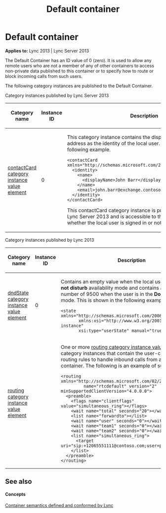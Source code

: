 ﻿---
title: Default container
TOCTitle: Default container
ms:assetid: 23e12cae-3c0a-4268-b4e8-17e1b78f5da8
ms:mtpsurl: https://msdn.microsoft.com/en-us/library/Dn454665(v=office.15)
ms:contentKeyID: 57093128
ms.date: 07/24/2014
mtps_version: v=office.15
dev_langs:
- xml
---

# Default container


**Applies to:** Lync 2013 | Lync Server 2013

The Default Container has an ID value of 0 (zero). It is used to allow any remote users who are not a member of any of other containers to access non-private data published to this container or to specify how to route or block incoming calls from such users.

The following category instances are published to the Default Container.

Category instances published by Lync Server 2013

<table>
<colgroup>
<col style="width: 33%" />
<col style="width: 33%" />
<col style="width: 33%" />
</colgroup>
<thead>
<tr class="header">
<th><p>Category name</p></th>
<th><p>Instance ID</p></th>
<th><p>Description</p></th>
</tr>
</thead>
<tbody>
<tr class="odd">
<td><p><a href="contactcard-category-instance-value-element.md">contactCard category instance value element</a></p></td>
<td><p>0</p></td>
<td><p>This category instance contains the display name and email address as the identity of the local user. This is shown in the following example.</p>
<pre class="sourceCode xml" id="cb1"><code class="sourceCode xml"><a class="sourceLine" id="cb1-1" data-line-number="1"><span class="kw">&lt;contactCard</span><span class="ot"> xmlns=</span><span class="st">&quot;http://schemas.microsoft.com/2006/09/sip/contactcard&quot;</span><span class="kw">&gt;</span></a>
<a class="sourceLine" id="cb1-2" data-line-number="2">  <span class="kw">&lt;identity&gt;</span></a>
<a class="sourceLine" id="cb1-3" data-line-number="3">    <span class="kw">&lt;name&gt;</span></a>
<a class="sourceLine" id="cb1-4" data-line-number="4">      <span class="kw">&lt;displayName&gt;</span>John Barr<span class="kw">&lt;/displayName&gt;</span></a>
<a class="sourceLine" id="cb1-5" data-line-number="5">    <span class="kw">&lt;/name&gt;</span></a>
<a class="sourceLine" id="cb1-6" data-line-number="6">    <span class="kw">&lt;email&gt;</span>john.barr@exchange.contoso.com<span class="kw">&lt;/email&gt;</span></a>
<a class="sourceLine" id="cb1-7" data-line-number="7">  <span class="kw">&lt;/identity&gt;</span></a>
<a class="sourceLine" id="cb1-8" data-line-number="8"><span class="kw">&lt;/contactCard&gt;</span></a></code></pre>
<p>This contactCard category instance is published by Microsoft Lync Server 2013 and is accessible to the container members whether the local user is signed in or not.</p></td>
</tr>
</tbody>
</table>


Category instances published by Lync 2013

<table>
<colgroup>
<col style="width: 33%" />
<col style="width: 33%" />
<col style="width: 33%" />
</colgroup>
<thead>
<tr class="header">
<th><p>Category name</p></th>
<th><p>Instance ID</p></th>
<th><p>Description</p></th>
</tr>
</thead>
<tbody>
<tr class="odd">
<td><p><a href="dndstate-category-instance-value-element.md">dndState category instance value element</a></p></td>
<td><p>0</p></td>
<td><p>Contains an empty value when the local user is not in the <strong>Do not disturb</strong> availability mode and contains an availability number of 9500 when the user is in the <strong>Do not disturb</strong> mode. This is shown in the following example.</p>
<pre class="sourceCode xml" id="cb1"><code class="sourceCode xml"><a class="sourceLine" id="cb1-1" data-line-number="1"><span class="kw">&lt;state</span><span class="ot"> xmlns=</span><span class="st">&quot;http://schemas.microsoft.com/2006/09/sip/state&quot;</span> </a>
<a class="sourceLine" id="cb1-2" data-line-number="2"><span class="ot">       xmlns:xsi=</span><span class="st">&quot;http://www.w3.org/2001/XMLSchema-instance&quot;</span> </a>
<a class="sourceLine" id="cb1-3" data-line-number="3"><span class="ot">       xsi:type=</span><span class="st">&quot;userState&quot;</span><span class="ot"> manual=</span><span class="st">&quot;true&quot;</span> <span class="kw">/&gt;</span></a></code></pre></td>
</tr>
<tr class="even">
<td><p><a href="routing-category-instance-value-element.md">routing category instance value element</a></p></td>
<td><p></p></td>
<td><p>One or more <a href="routing-category-instance-value-element.md">routing category instance value element</a> category instances that contain the user-configurable routing rules to handle inbound calls from a member of this container. The following is an example of such an instance.</p>
<pre class="sourceCode xml" id="cb2"><code class="sourceCode xml"><a class="sourceLine" id="cb2-1" data-line-number="1"><span class="kw">&lt;routing</span><span class="ot"> xmlns=</span><span class="st">&quot;http://schemas.microsoft.com/02/2006/sip/routing&quot;</span> </a>
<a class="sourceLine" id="cb2-2" data-line-number="2"><span class="ot">         name=</span><span class="st">&quot;rtcdefault&quot;</span><span class="ot"> version=</span><span class="st">&quot;2&quot;</span><span class="ot"> minSupportedClientVersion=</span><span class="st">&quot;4.0.0.0&quot;</span><span class="kw">&gt;</span></a>
<a class="sourceLine" id="cb2-3" data-line-number="3">  <span class="kw">&lt;preamble&gt;</span></a>
<a class="sourceLine" id="cb2-4" data-line-number="4">    <span class="kw">&lt;flags</span><span class="ot"> name=</span><span class="st">&quot;clientflags&quot;</span><span class="ot"> value=</span><span class="st">&quot;simultaneous_ring&quot;</span><span class="kw">&gt;&lt;/flags&gt;</span></a>
<a class="sourceLine" id="cb2-5" data-line-number="5">    <span class="kw">&lt;wait</span><span class="ot"> name=</span><span class="st">&quot;total&quot;</span><span class="ot"> seconds=</span><span class="st">&quot;20&quot;</span><span class="kw">&gt;&lt;/wait&gt;</span></a>
<a class="sourceLine" id="cb2-6" data-line-number="6">    <span class="kw">&lt;list</span><span class="ot"> name=</span><span class="st">&quot;forwardto&quot;</span><span class="kw">&gt;&lt;/list&gt;</span></a>
<a class="sourceLine" id="cb2-7" data-line-number="7">    <span class="kw">&lt;wait</span><span class="ot"> name=</span><span class="st">&quot;user&quot;</span><span class="ot"> seconds=</span><span class="st">&quot;0&quot;</span><span class="kw">&gt;&lt;/wait&gt;</span></a>
<a class="sourceLine" id="cb2-8" data-line-number="8">    <span class="kw">&lt;wait</span><span class="ot"> name=</span><span class="st">&quot;team1&quot;</span><span class="ot"> seconds=</span><span class="st">&quot;0&quot;</span><span class="kw">&gt;&lt;/wait&gt;</span></a>
<a class="sourceLine" id="cb2-9" data-line-number="9">    <span class="kw">&lt;wait</span><span class="ot"> name=</span><span class="st">&quot;team2&quot;</span><span class="ot"> seconds=</span><span class="st">&quot;0&quot;</span><span class="kw">&gt;&lt;/wait&gt;</span></a>
<a class="sourceLine" id="cb2-10" data-line-number="10">    <span class="kw">&lt;list</span><span class="ot"> name=</span><span class="st">&quot;simultaneous_ring&quot;</span><span class="kw">&gt;</span></a>
<a class="sourceLine" id="cb2-11" data-line-number="11">      <span class="kw">&lt;target</span><span class="ot"> uri=</span><span class="st">&quot;sip:+12065551111@contoso.com;user=phone&quot;</span><span class="kw">&gt;&lt;/target&gt;</span></a>
<a class="sourceLine" id="cb2-12" data-line-number="12">    <span class="kw">&lt;/list&gt;</span></a>
<a class="sourceLine" id="cb2-13" data-line-number="13">  <span class="kw">&lt;/preamble&gt;</span></a>
<a class="sourceLine" id="cb2-14" data-line-number="14"><span class="kw">&lt;/routing&gt;</span></a></code></pre></td>
</tr>
</tbody>
</table>


## See also

#### Concepts

[Container semantics defined and conformed by Lync](container-semantics-defined-and-conformed-by-lync.md)

